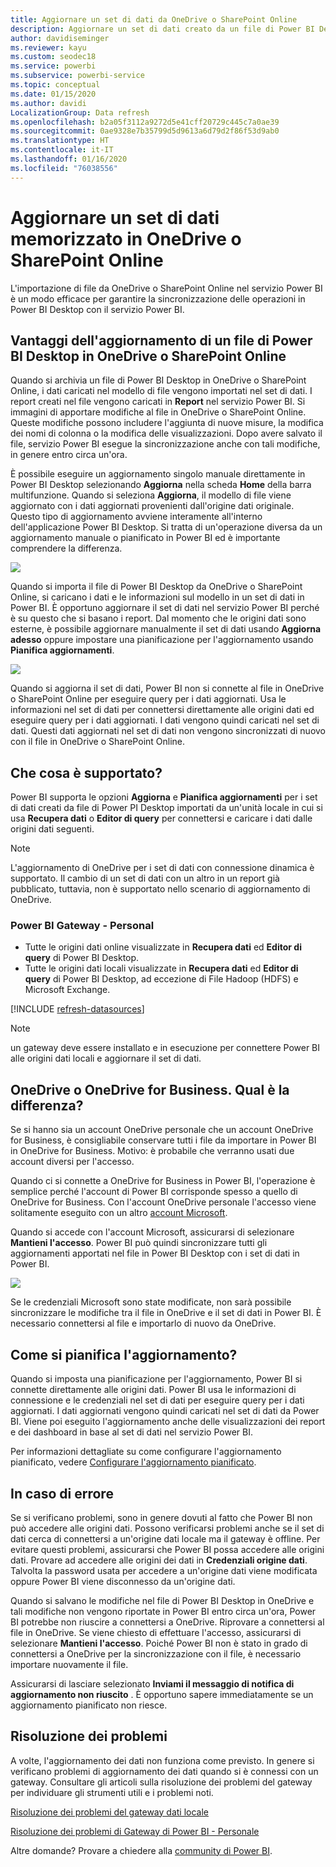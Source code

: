 ```yaml
---
title: Aggiornare un set di dati da OneDrive o SharePoint Online
description: Aggiornare un set di dati creato da un file di Power BI Desktop in OneDrive o SharePoint Online
author: davidiseminger
ms.reviewer: kayu
ms.custom: seodec18
ms.service: powerbi
ms.subservice: powerbi-service
ms.topic: conceptual
ms.date: 01/15/2020
ms.author: davidi
LocalizationGroup: Data refresh
ms.openlocfilehash: b2a05f3112a9272d5e41cff20729c445c7a0ae39
ms.sourcegitcommit: 0ae9328e7b35799d5d9613a6d79d2f86f53d9ab0
ms.translationtype: HT
ms.contentlocale: it-IT
ms.lasthandoff: 01/16/2020
ms.locfileid: "76038556"
---
```

# <a name="refresh-a-dataset-stored-on-onedrive-or-sharepoint-online"></a>Aggiornare un set di dati memorizzato in OneDrive o SharePoint Online
L'importazione di file da OneDrive o SharePoint Online nel servizio Power BI è un modo efficace per garantire la sincronizzazione delle operazioni in Power BI Desktop con il servizio Power BI.

## <a name="advantages-of-storing-a-power-bi-desktop-file-on-onedrive-or-sharepoint-online"></a>Vantaggi dell'aggiornamento di un file di Power BI Desktop in OneDrive o SharePoint Online
Quando si archivia un file di Power BI Desktop in OneDrive o SharePoint Online, i dati caricati nel modello di file vengono importati nel set di dati. I report creati nel file vengono caricati in **Report** nel servizio Power BI. Si immagini di apportare modifiche al file in OneDrive o SharePoint Online. Queste modifiche possono includere l'aggiunta di nuove misure, la modifica dei nomi di colonna o la modifica delle visualizzazioni. Dopo avere salvato il file, servizio Power BI esegue la sincronizzazione anche con tali modifiche, in genere entro circa un'ora.

È possibile eseguire un aggiornamento singolo manuale direttamente in Power BI Desktop selezionando **Aggiorna** nella scheda **Home** della barra multifunzione. Quando si seleziona **Aggiorna**, il modello di file viene aggiornato con i dati aggiornati provenienti dall'origine dati originale. Questo tipo di aggiornamento avviene interamente all'interno dell'applicazione Power BI Desktop. Si tratta di un'operazione diversa da un aggiornamento manuale o pianificato in Power BI ed è importante comprendere la differenza.

![](media/refresh-desktop-file-onedrive/pbix-refresh.png)

Quando si importa il file di Power BI Desktop da OneDrive o SharePoint Online, si caricano i dati e le informazioni sul modello in un set di dati in Power BI. È opportuno aggiornare il set di dati nel servizio Power BI perché è su questo che si basano i report. Dal momento che le origini dati sono esterne, è possibile aggiornare manualmente il set di dati usando **Aggiorna adesso** oppure impostare una pianificazione per l'aggiornamento usando **Pianifica aggiornamenti**. 

![](media/refresh-desktop-file-onedrive/powerbi-service-refresh.png)

Quando si aggiorna il set di dati, Power BI non si connette al file in OneDrive o SharePoint Online per eseguire query per i dati aggiornati. Usa le informazioni nel set di dati per connettersi direttamente alle origini dati ed eseguire query per i dati aggiornati. I dati vengono quindi caricati nel set di dati. Questi dati aggiornati nel set di dati non vengono sincronizzati di nuovo con il file in OneDrive o SharePoint Online.

## <a name="whats-supported"></a>Che cosa è supportato?
Power BI supporta le opzioni **Aggiorna** e **Pianifica aggiornamenti** per i set di dati creati da file di Power PI Desktop importati da un'unità locale in cui si usa **Recupera dati** o **Editor di query** per connettersi e caricare i dati dalle origini dati seguenti.

> [!NOTE]
> L'aggiornamento di OneDrive per i set di dati con connessione dinamica è supportato. Il cambio di un set di dati con un altro in un report già pubblicato, tuttavia, non è supportato nello scenario di aggiornamento di OneDrive.

### <a name="power-bi-gateway---personal"></a>Power BI Gateway - Personal
* Tutte le origini dati online visualizzate in **Recupera dati** ed **Editor di query** di Power BI Desktop.
* Tutte le origini dati locali visualizzate in **Recupera dati** ed **Editor di query** di Power BI Desktop, ad eccezione di File Hadoop (HDFS) e Microsoft Exchange.

<!-- Refresh Data sources-->
[!INCLUDE [refresh-datasources](./includes/refresh-datasources.md)]

> [!NOTE]
> un gateway deve essere installato e in esecuzione per connettere Power BI alle origini dati locali e aggiornare il set di dati.
> 
> 

## <a name="onedrive-or-onedrive-for-business-whats-the-difference"></a>OneDrive o OneDrive for Business. Qual è la differenza?
Se si hanno sia un account OneDrive personale che un account OneDrive for Business, è consigliabile conservare tutti i file da importare in Power BI in OneDrive for Business. Motivo: è probabile che verranno usati due account diversi per l'accesso.

Quando ci si connette a OneDrive for Business in Power BI, l'operazione è semplice perché l'account di Power BI corrisponde spesso a quello di OneDrive for Business. Con l'account OneDrive personale l'accesso viene solitamente eseguito con un altro [account Microsoft](https://account.microsoft.com).

Quando si accede con l'account Microsoft, assicurarsi di selezionare **Mantieni l'accesso**. Power BI può quindi sincronizzare tutti gli aggiornamenti apportati nel file in Power BI Desktop con i set di dati in Power BI.

![](media/refresh-desktop-file-onedrive/refresh_signin_keepmesignedin.png)

Se le credenziali Microsoft sono state modificate, non sarà possibile sincronizzare le modifiche tra il file in OneDrive e il set di dati in Power BI. È necessario connettersi al file e importarlo di nuovo da OneDrive.

## <a name="how-do-i-schedule-refresh"></a>Come si pianifica l'aggiornamento?
Quando si imposta una pianificazione per l'aggiornamento, Power BI si connette direttamente alle origini dati. Power BI usa le informazioni di connessione e le credenziali nel set di dati per eseguire query per i dati aggiornati. I dati aggiornati vengono quindi caricati nel set di dati da Power BI. Viene poi eseguito l'aggiornamento anche delle visualizzazioni dei report e dei dashboard in base al set di dati nel servizio Power BI.

Per informazioni dettagliate su come configurare l'aggiornamento pianificato, vedere [Configurare l'aggiornamento pianificato](refresh-scheduled-refresh.md).

## <a name="when-things-go-wrong"></a>In caso di errore
Se si verificano problemi, sono in genere dovuti al fatto che Power BI non può accedere alle origini dati. Possono verificarsi problemi anche se il set di dati cerca di connettersi a un'origine dati locale ma il gateway è offline. Per evitare questi problemi, assicurarsi che Power BI possa accedere alle origini dati. Provare ad accedere alle origini dei dati in **Credenziali origine dati**. Talvolta la password usata per accedere a un'origine dati viene modificata oppure Power BI viene disconnesso da un'origine dati.

Quando si salvano le modifiche nel file di Power BI Desktop in OneDrive e tali modifiche non vengono riportate in Power BI entro circa un'ora, Power BI potrebbe non riuscire a connettersi a OneDrive. Riprovare a connettersi al file in OneDrive. Se viene chiesto di effettuare l'accesso, assicurarsi di selezionare **Mantieni l'accesso**. Poiché Power BI non è stato in grado di connettersi a OneDrive per la sincronizzazione con il file, è necessario importare nuovamente il file.

Assicurarsi di lasciare selezionato **Inviami il messaggio di notifica di aggiornamento non riuscito** . È opportuno sapere immediatamente se un aggiornamento pianificato non riesce.

## <a name="troubleshooting"></a>Risoluzione dei problemi
A volte, l'aggiornamento dei dati non funziona come previsto. In genere si verificano problemi di aggiornamento dei dati quando si è connessi con un gateway. Consultare gli articoli sulla risoluzione dei problemi del gateway per individuare gli strumenti utili e i problemi noti.

[Risoluzione dei problemi del gateway dati locale](service-gateway-onprem-tshoot.md)

[Risoluzione dei problemi di Gateway di Power BI - Personale](service-admin-troubleshooting-power-bi-personal-gateway.md)

Altre domande? Provare a chiedere alla [community di Power BI](https://community.powerbi.com/).

